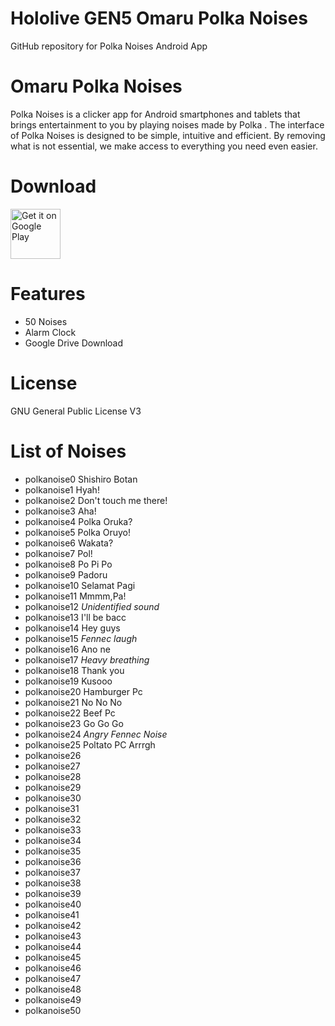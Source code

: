 # Hololive GEN5 Omaru Polka Noises
 GitHub repository for Polka Noises Android App

# Omaru Polka Noises
Polka Noises is a clicker app for Android smartphones and tablets that brings entertainment to you by playing noises made by Polka .
The interface of Polka Noises is designed to be simple, intuitive and efficient. By removing what is not essential, we make access to everything you need even easier.

# Download
[<img src="https://play.google.com/intl/en_us/badges/images/generic/en_badge_web_generic.png"
alt="Get it on Google Play"
height="80">](https://play.google.com/store/apps/details?id=com.yuzumin.polkanoises)

# Features
* 50 Noises
* Alarm Clock
* Google Drive Download

# License
GNU General Public License V3

# List of Noises 
* polkanoise0 Shishiro Botan
* polkanoise1 Hyah!
* polkanoise2 Don't touch me there!
* polkanoise3 Aha!
* polkanoise4 Polka Oruka?
* polkanoise5 Polka Oruyo!
* polkanoise6 Wakata?
* polkanoise7 Pol!
* polkanoise8 Po Pi Po
* polkanoise9 Padoru
* polkanoise10 Selamat Pagi
* polkanoise11 Mmmm,Pa!
* polkanoise12 *Unidentified sound*
* polkanoise13 I'll be bacc
* polkanoise14 Hey guys
* polkanoise15 *Fennec laugh*
* polkanoise16 Ano ne
* polkanoise17 *Heavy breathing*
* polkanoise18 Thank you
* polkanoise19 Kusooo
* polkanoise20 Hamburger Pc
* polkanoise21 No No No
* polkanoise22 Beef Pc
* polkanoise23 Go Go Go
* polkanoise24 *Angry Fennec Noise*
* polkanoise25 Poltato PC Arrrgh
* polkanoise26
* polkanoise27
* polkanoise28
* polkanoise29
* polkanoise30
* polkanoise31
* polkanoise32
* polkanoise33
* polkanoise34
* polkanoise35
* polkanoise36
* polkanoise37
* polkanoise38
* polkanoise39
* polkanoise40
* polkanoise41
* polkanoise42
* polkanoise43
* polkanoise44
* polkanoise45
* polkanoise46
* polkanoise47
* polkanoise48
* polkanoise49
* polkanoise50
